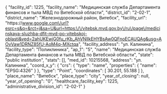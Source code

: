 {
    "facility_id": 1225,
    "facility_name": "Медицинская служба Департамента финансов и тыла МВД по Витебской области",
    "district_id": "2-02-1",
    "district_name": "Железнодорожный район, Витебск",
    "facility_url": "https:\/\/www.google.com\/url?esrc=s&q=&rct=j&sa=U&url=https:\/\/vitebsk.mvd.gov.by\/ru\/page\/medicinskaya-sluzhba-dfit-mvd-po-vitebskoj-oblasti&ved=2ahUKEwjG0fu_rKb_AhVNlIkEHYBsAw0QFnoECAUQAg&usg=AOvVaw1DRNZ85fU-AoM4q-MXctqa",
    "facility_address": "ул. Калинина",
    "facility_type": "Поликлиника",
    "ap_1": "5",
    "name": "Медицинская служба Департамента финансов и тыла МВД по Витебской области",
    "state": "public institution",
    "stats": [],
    "med_id": 10215568,
    "address": "ул. Калинина",
    "coord_x_y": {
        "crs": {
            "type": "name",
            "properties": {
                "name": "EPSG:4326"
            }
        },
        "type": "Point",
        "coordinates": [
            30.201,
            55.188
        ]
    },
    "place_name": "Витебск",
    "place_type": "city",
    "year_of_closing": null,
    "year_of_opening": "0",
    "healthcare_facility_key": 1225,
    "administrative_division_id": "2-02-1"
}
